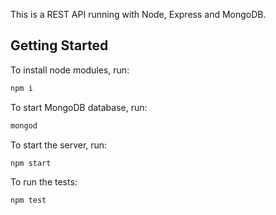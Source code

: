 This is a REST API running with Node, Express and MongoDB.

## Getting Started

To install node modules, run:

```sh
npm i
```

To start MongoDB database, run:

```sh
mongod
```

To start the server, run:

```sh
npm start
```

To run the tests:

```sh
npm test
```
